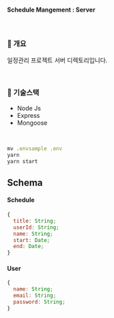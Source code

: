 #### Schedule Mangement : Server

<br>

### 🎉 개요

일정관리 프로젝트 서버 디렉토리입니다.

<br>

### 🔨 기술스택

- Node Js
- Express
- Mongoose

<br>

```javascript
mv .envsample .env
yarn
yarn start
```

## Schema

#### Schedule

```javascript
{
  title: String;
  userId: String;
  name: String;
  start: Date;
  end: Date;
}
```

#### User

```javascript
{
  name: String;
  email: String;
  password: String;
}
```
